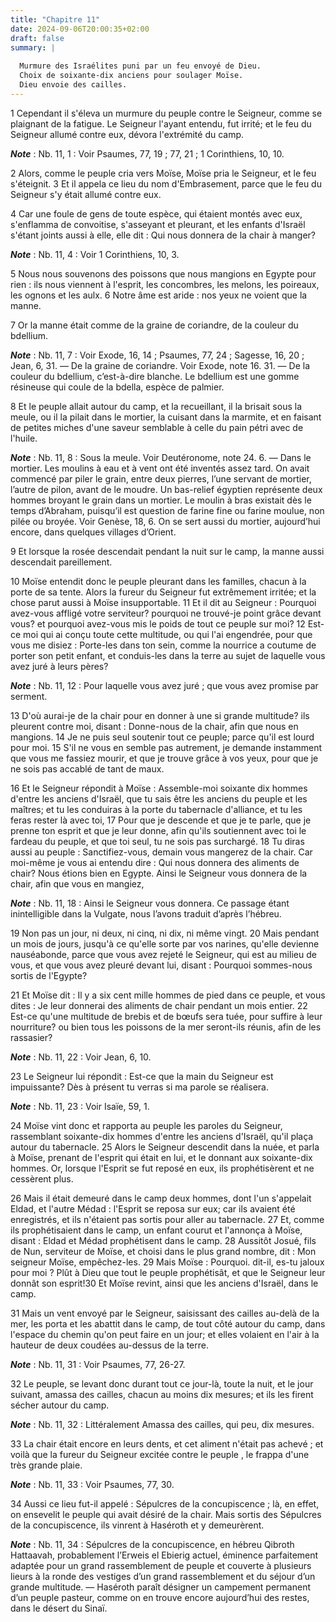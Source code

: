 ```yaml
---
title: "Chapitre 11"
date: 2024-09-06T20:00:35+02:00
draft: false
summary: |
  
  Murmure des Israélites puni par un feu envoyé de Dieu.
  Choix de soixante-dix anciens pour soulager Moïse.
  Dieu envoie des cailles.
---
```



1 Cependant il s'éleva un murmure du peuple contre le Seigneur, comme se plaignant de la fatigue. Le Seigneur l'ayant entendu, fut irrité; et le feu du Seigneur allumé contre eux, dévora l'extrémité du camp.

***Note*** :  Nb. 11, 1 : Voir Psaumes, 77, 19 ; 77, 21 ; 1 Corinthiens, 10, 10.

2 Alors, comme le peuple cria vers Moïse, Moïse pria le Seigneur, et le feu s'éteignit. 3 Et il appela ce lieu du nom d'Embrasement, parce que le feu du Seigneur s'y était allumé contre eux.


4 Car une foule de gens de toute espèce, qui étaient montés avec eux, s'enflamma de convoitise, s'asseyant et pleurant, et les enfants d'Israël s'étant joints aussi à elle, elle dit : Qui nous donnera de la chair à manger?

***Note*** :  Nb. 11, 4 : Voir 1 Corinthiens, 10, 3.

5 Nous nous souvenons des poissons que nous mangions en Egypte pour rien : ils nous viennent à l'esprit, les concombres, les melons, les poireaux, les ognons et les aulx. 6 Notre âme est aride : nos yeux ne voient que la manne.


7 Or la manne était comme de la graine de coriandre, de la couleur du bdellium.

***Note*** :  Nb. 11, 7 : Voir Exode, 16, 14 ; Psaumes, 77, 24 ; Sagesse, 16, 20 ; Jean, 6, 31. ― De la graine de coriandre. Voir Exode, note 16. 31. ― De la couleur du bdellium, c’est-à-dire blanche. Le bdellium est une gomme résineuse qui coule de la bdella, espèce de palmier.

8 Et le peuple allait autour du camp, et la recueillant, il la brisait sous la meule, ou il la pilait dans le mortier, la cuisant dans la marmite, et en faisant de petites miches d'une saveur semblable à celle du pain pétri avec de l'huile.

***Note*** :  Nb. 11, 8 : Sous la meule. Voir Deutéronome, note 24. 6. ― Dans le mortier. Les moulins à eau et à vent ont été inventés assez tard. On avait commencé par piler le grain, entre deux pierres, l’une servant de mortier, l’autre de pilon, avant de le moudre. Un bas-relief égyptien représente deux hommes broyant le grain dans un mortier. Le moulin à bras existait dès le temps d’Abraham, puisqu’il est question de farine fine ou farine moulue, non pilée ou broyée. Voir Genèse, 18, 6. On se sert aussi du mortier, aujourd’hui encore, dans quelques villages d’Orient.

9 Et lorsque la rosée descendait pendant la nuit sur le camp, la manne aussi descendait pareillement.


10 Moïse entendit donc le peuple pleurant dans les familles, chacun à la porte de sa tente. Alors la fureur du Seigneur fut extrêmement irritée; et la chose parut aussi à Moïse insupportable. 11 Et il dit au Seigneur : Pourquoi avez-vous affligé votre serviteur? pourquoi ne trouvé-je point grâce devant vous? et pourquoi avez-vous mis le poids de tout ce peuple sur moi? 12 Est-ce moi qui ai conçu toute cette multitude, ou qui l'ai engendrée, pour que vous me disiez : Porte-les dans ton sein, comme la nourrice a coutume de porter son petit enfant, et conduis-les dans la terre au sujet de laquelle vous avez juré à leurs pères?

***Note*** :  Nb. 11, 12 : Pour laquelle vous avez juré ; que vous avez promise par serment.

13 D'où aurai-je de la chair pour en donner à une si grande multitude? ils pleurent contre moi, disant : Donne-nous de la chair, afin que nous en mangions. 14 Je ne puis seul soutenir tout ce peuple; parce qu'il est lourd pour moi. 15 S'il ne vous en semble pas autrement, je demande instamment que vous me fassiez mourir, et que je trouve grâce à vos yeux, pour que je ne sois pas accablé de tant de maux.


16 Et le Seigneur répondit à Moïse : Assemble-moi soixante dix hommes d'entre les anciens d'Israël, que tu sais être les anciens du peuple et les maîtres; et tu les conduiras à la porte du tabernacle d'alliance, et tu les feras rester là avec toi, 17 Pour que je descende et que je te parle, que je prenne ton esprit et que je leur donne, afin qu'ils soutiennent avec toi le fardeau du peuple, et que toi seul, tu ne sois pas surchargé. 18 Tu diras aussi au peuple : Sanctifiez-vous, demain vous mangerez de la chair. Car moi-même je vous ai entendu dire : Qui nous donnera des aliments de chair? Nous étions bien en Egypte. Ainsi le Seigneur vous donnera de la chair, afin que vous en mangiez,

***Note*** :  Nb. 11, 18 : Ainsi le Seigneur vous donnera. Ce passage étant inintelligible dans la Vulgate, nous l’avons traduit d’après l’hébreu.

19 Non pas un jour, ni deux, ni cinq, ni dix, ni même vingt. 20 Mais pendant un mois de jours, jusqu'à ce qu'elle sorte par vos narines, qu'elle devienne nauséabonde, parce que vous avez rejeté le Seigneur, qui est au milieu de vous, et que vous avez pleuré devant lui, disant : Pourquoi sommes-nous sortis de l'Egypte?


21 Et Moïse dit : Il y a six cent mille hommes de pied dans ce peuple, et vous dites : Je leur donnerai des aliments de chair pendant un mois entier. 22 Est-ce qu'une multitude de brebis et de bœufs sera tuée, pour suffire à leur nourriture? ou bien tous les poissons de la mer seront-ils réunis, afin de les rassasier?

***Note*** :  Nb. 11, 22 : Voir Jean, 6, 10.

23 Le Seigneur lui répondit : Est-ce que la main du Seigneur est impuissante? Dès à présent tu verras si ma parole se réalisera.

***Note*** :  Nb. 11, 23 : Voir Isaïe, 59, 1.


24 Moïse vint donc et rapporta au peuple les paroles du Seigneur, rassemblant soixante-dix hommes d'entre les anciens d'Israël, qu'il plaça autour du tabernacle. 25 Alors le Seigneur descendit dans la nuée, et parla à Moïse, prenant de l'esprit qui était en lui, et le donnant aux soixante-dix hommes. Or, lorsque l'Esprit se fut reposé en eux, ils prophétisèrent et ne cessèrent plus.


26 Mais il était demeuré dans le camp deux hommes, dont l'un s'appelait Eldad, et l'autre Médad : l'Esprit se reposa sur eux; car ils avaient été enregistrés, et ils n'étaient pas sortis pour aller au tabernacle. 27 Et, comme ils prophétisaient dans le camp, un enfant courut et l'annonça à Moïse, disant : Eldad et Médad prophétisent dans le camp. 28 Aussitôt Josué, fils de Nun, serviteur de Moïse, et choisi dans le plus grand nombre, dit : Mon seigneur Moïse, empêchez-les. 29 Mais Moïse : Pourquoi. dit-il, es-tu jaloux pour moi ? Plût à Dieu que tout le peuple prophétisât, et que le Seigneur leur donnât son esprit!30 Et Moïse revint, ainsi que les anciens d'Israël, dans le camp.


31 Mais un vent envoyé par le Seigneur, saisissant des cailles au-delà de la mer, les porta et les abattit dans le camp, de tout côté autour du camp, dans l'espace du chemin qu'on peut faire en un jour; et elles volaient en l'air à la hauteur de deux coudées au-dessus de la terre.

***Note*** :  Nb. 11, 31 : Voir Psaumes, 77, 26-27.

32 Le peuple, se levant donc durant tout ce jour-là, toute la nuit, et le jour suivant, amassa des cailles, chacun au moins dix mesures; et ils les firent sécher autour du camp.

***Note*** :  Nb. 11, 32 : Littéralement Amassa des cailles, qui peu, dix mesures.


33 La chair était encore en leurs dents, et cet aliment n'était pas achevé ; et voilà que la fureur du Seigneur excitée contre le peuple , le frappa d'une très grande plaie.

***Note*** :  Nb. 11, 33 : Voir Psaumes, 77, 30.

34 Aussi ce lieu fut-il appelé : Sépulcres de la concupiscence ; là, en effet, on ensevelit le peuple qui avait désiré de la chair. Mais sortis des Sépulcres de la concupiscence, ils vinrent à Haséroth et y demeurèrent.

***Note*** :  Nb. 11, 34 : Sépulcres de la concupiscence, en hébreu Qibroth Hattaavah, probablement l’Erweis el Ebierig actuel, éminence parfaitement adaptée pour un grand rassemblement de peuple et couverte à plusieurs lieurs à la ronde des vestiges d’un grand rassemblement et du séjour d’un grande multitude. ― Haséroth paraît désigner un campement permanent d’un peuple pasteur, comme on en trouve encore aujourd’hui des restes, dans le désert du Sinaï.



